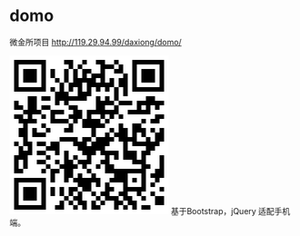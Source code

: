 # domo
微金所项目
http://119.29.94.99/daxiong/domo/

![6](https://github.com/zzzkun/domo/blob/master/domo/1533279252.png)
基于Bootstrap，jQuery 适配手机端。

